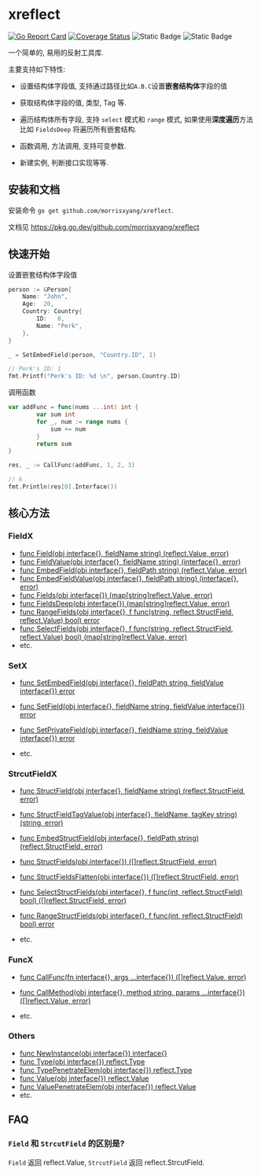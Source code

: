 # xreflect

[![Go Report Card](https://goreportcard.com/badge/github.com/morrisxyang/xreflect)](https://goreportcard.com/report/github.com/morrisxyang/xreflect)
[![Coverage Status](https://coveralls.io/repos/github/morrisxyang/xreflect/badge.svg)](https://coveralls.io/github/morrisxyang/xreflect)
![Static Badge](https://img.shields.io/badge/License-BSD2-Green)
![Static Badge](https://img.shields.io/badge/go%20verion-%3E%3D1.18-blue)

一个简单的, 易用的反射工具库.

主要支持如下特性:

- 设置结构体字段值, 支持通过路径比如`A.B.C`设置**嵌套结构体**字段的值

- 获取结构体字段的值, 类型, Tag 等.

- 遍历结构体所有字段, 支持 `select` 模式和 `range` 模式, 如果使用**深度遍历**方法比如 `FieldsDeep` 将遍历所有嵌套结构.

- 函数调用, 方法调用, 支持可变参数.

- 新建实例, 判断接口实现等等.

## 安装和文档

安装命令 `go get github.com/morrisxyang/xreflect`.

文档见 https://pkg.go.dev/github.com/morrisxyang/xreflect

## 快速开始

设置嵌套结构体字段值

```go
person := &Person{
	Name: "John",
	Age:  20,
	Country: Country{
		ID:   0,
		Name: "Perk",
	},
}

_ = SetEmbedField(person, "Country.ID", 1)

// Perk's ID: 1 
fmt.Printf("Perk's ID: %d \n", person.Country.ID)
```

调用函数

```go
var addFunc = func(nums ...int) int {
		var sum int
		for _, num := range nums {
			sum += num
		}
		return sum
}

res, _ := CallFunc(addFunc, 1, 2, 3)

// 6
fmt.Println(res[0].Interface())
```



## 核心方法

### FieldX

- [func Field(obj interface{}, fieldName string) (reflect.Value, error)](https://pkg.go.dev/github.com/morrisxyang/xreflect#Field)
- [func FieldValue(obj interface{}, fieldName string) (interface{}, error)](https://pkg.go.dev/github.com/morrisxyang/xreflect#FieldValue)
- [func EmbedField(obj interface{}, fieldPath string) (reflect.Value, error)](https://pkg.go.dev/github.com/morrisxyang/xreflect#EmbedField)
- [func EmbedFieldValue(obj interface{}, fieldPath string) (interface{}, error)](https://pkg.go.dev/github.com/morrisxyang/xreflect#EmbedFieldValue)
- [func Fields(obj interface{}) (map[string]reflect.Value, error)](https://pkg.go.dev/github.com/morrisxyang/xreflect#Fields)
- [func FieldsDeep(obj interface{}) (map[string]reflect.Value, error)](https://pkg.go.dev/github.com/morrisxyang/xreflect#FieldsDeep)
- [func RangeFields(obj interface{}, f func(string, reflect.StructField, reflect.Value) bool) error](https://pkg.go.dev/github.com/morrisxyang/xreflect#RangeFields)
- [func SelectFields(obj interface{}, f func(string, reflect.StructField, reflect.Value) bool) (map[string]reflect.Value, error)](https://pkg.go.dev/github.com/morrisxyang/xreflect#SelectFields)
- etc.

### SetX

- [func SetEmbedField(obj interface{}, fieldPath string, fieldValue interface{}) error](https://pkg.go.dev/github.com/morrisxyang/xreflect#SetEmbedField)

- [func SetField(obj interface{}, fieldName string, fieldValue interface{}) error](https://pkg.go.dev/github.com/morrisxyang/xreflect#SetField)
- [func SetPrivateField(obj interface{}, fieldName string, fieldValue interface{}) error](https://pkg.go.dev/github.com/morrisxyang/xreflect#SetPrivateField)
- etc.

### StrcutFieldX

- [func StructField(obj interface{}, fieldName string) (reflect.StructField, error)](https://pkg.go.dev/github.com/morrisxyang/xreflect#StructField)
- [func StructFieldTagValue(obj interface{}, fieldName, tagKey string) (string, error)](https://pkg.go.dev/github.com/morrisxyang/xreflect#StructFieldTagValue)
- [func EmbedStructField(obj interface{}, fieldPath string) (reflect.StructField, error)](https://pkg.go.dev/github.com/morrisxyang/xreflect#EmbedStructField)

- [func StructFields(obj interface{}) ([]reflect.StructField, error)](https://pkg.go.dev/github.com/morrisxyang/xreflect#StructFields)
- [func StructFieldsFlatten(obj interface{}) ([]reflect.StructField, error)](https://pkg.go.dev/github.com/morrisxyang/xreflect#StructFieldsFlatten)

- [func SelectStructFields(obj interface{}, f func(int, reflect.StructField) bool) ([]reflect.StructField, error)](https://pkg.go.dev/github.com/morrisxyang/xreflect#SelectStructFields)

- [func RangeStructFields(obj interface{}, f func(int, reflect.StructField) bool) error](https://pkg.go.dev/github.com/morrisxyang/xreflect#RangeStructFields)

- etc.

### FuncX

- [func CallFunc(fn interface{}, args ...interface{}) ([]reflect.Value, error)](https://pkg.go.dev/github.com/morrisxyang/xreflect#CallFunc)
- [func CallMethod(obj interface{}, method string, params ...interface{}) ([]reflect.Value, error)](https://pkg.go.dev/github.com/morrisxyang/xreflect#CallMethod)

- etc.

### Others

- [func NewInstance(obj interface{}) interface{}](https://pkg.go.dev/github.com/morrisxyang/xreflect#NewInstance)
- [func Type(obj interface{}) reflect.Type](https://pkg.go.dev/github.com/morrisxyang/xreflect#Type)
- [func TypePenetrateElem(obj interface{}) reflect.Type](https://pkg.go.dev/github.com/morrisxyang/xreflect#TypePenetrateElem)
- [func Value(obj interface{}) reflect.Value](https://pkg.go.dev/github.com/morrisxyang/xreflect#Value)
- [func ValuePenetrateElem(obj interface{}) reflect.Value](https://pkg.go.dev/github.com/morrisxyang/xreflect#ValuePenetrateElem)
- etc.

## FAQ

### `Field` 和 `StrcutField` 的区别是?

`Field` 返回  reflect.Value, `StrcutField` 返回 reflect.StrcutField. 

